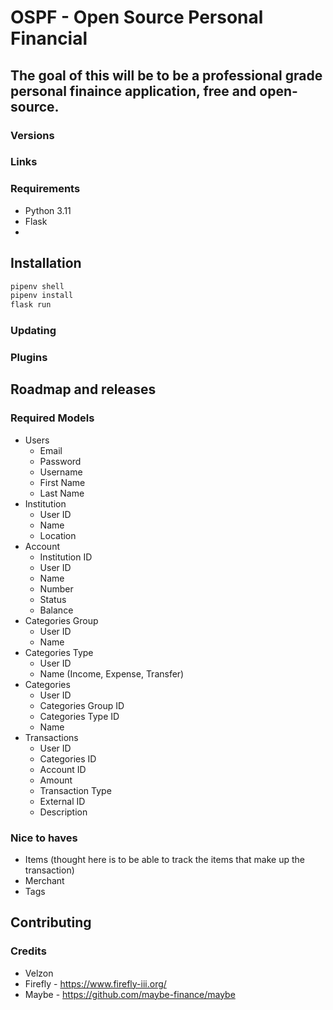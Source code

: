 # OSPF - Open Source Personal Financial
## The goal of this will be to be  a professional grade personal finaince application, free and open-source.


### Versions

### Links

### Requirements
- Python 3.11
- Flask
- 

## Installation
```bash
pipenv shell
pipenv install
flask run
```
### Updating

### Plugins

## Roadmap and releases
### Required Models
- Users
    - Email
    - Password
    - Username
    - First Name
    - Last Name
- Institution
    - User ID
    - Name
    - Location
- Account
    - Institution ID
    - User ID
    - Name
    - Number
    - Status
    - Balance
- Categories Group
    - User ID
    - Name
- Categories Type
    - User ID
    - Name (Income, Expense, Transfer)
- Categories
    - User ID
    - Categories Group ID
    - Categories Type ID
    - Name
- Transactions
    - User ID
    - Categories ID
    - Account ID
    - Amount
    - Transaction Type
    - External ID 
    - Description

### Nice to haves
- Items (thought here is to be able to track the items that make up the transaction)
- Merchant
- Tags

## Contributing

### Credits
- Velzon
- Firefly - https://www.firefly-iii.org/
- Maybe - https://github.com/maybe-finance/maybe